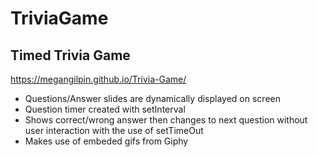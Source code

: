 # TriviaGame

## Timed Trivia Game
https://megangilpin.github.io/Trivia-Game/

* Questions/Answer slides are dynamically displayed on screen
* Question timer created with setInterval
* Shows correct/wrong answer then changes to next question without user interaction with the use of setTimeOut
* Makes use of embeded gifs from Giphy 
